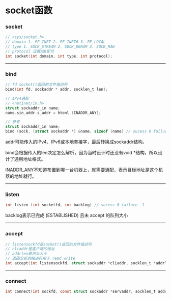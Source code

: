 # socket函数

### socket

```c
// <sys/socket.h>
// domain 1. PF_INET 2. PF_INET6 3. PF_LOCAL
// type 1. SOCK_STREAM 2. SOCK_DGRAM 3. SOCK_RAW
// protocol 设置成0即可
int socket(int domain, int type, int protocol);
```

------

### bind

```c
// fd socket()返回的文件描述符
bind(int fd, sockaddr * addr, socklen_t len);

// IPv4通配
// <netinet/in.h>
struct sockaddr_in name;
name.sin_addr.s_addr = htonl (INADDR_ANY);

// 参考
struct sockaddr_in name;
bind (sock, (struct sockaddr *) &name, sizeof (name) // sucess 0 failure -1
```

addr可能传入的IPv4、IPv6或本地套接字，最后转换成sockaddr结构。

bind会根据传入的len决定怎么解析，因为当时设计时还没有void *结构，所以设计了通用地址格式。

INADDR_ANY不知道布置到哪一台机器上，就需要通配，表示目标地址是这个机器的地址就行。

------

### listen

```c
int listen (int socketfd, int backlog) // sucess 0 failure -1
```

backlog表示已完成 (ESTABLISHED) 且未 accept 的队列大小

------

### accept

```c
// listensockfd是socket()返回的文件描述符
// cliaddr是客户端的地址
// addrlen是地址大小
// 返回全新的描述符用于 read write
int accept(int listensockfd, struct sockaddr *cliaddr, socklen_t *addrlen)
```

------

### connect

```c
int connect(int sockfd, const struct sockaddr *servaddr, socklen_t addrlen)	
```

